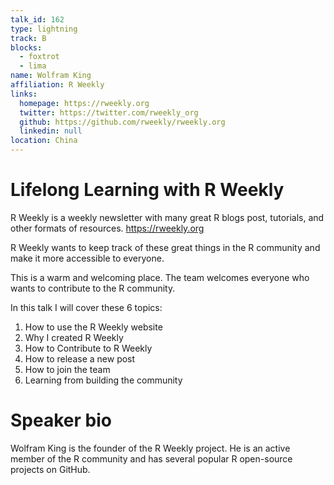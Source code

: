 ```yaml
---
talk_id: 162
type: lightning
track: B
blocks:
  - foxtrot
  - lima
name: Wolfram King
affiliation: R Weekly
links:
  homepage: https://rweekly.org
  twitter: https://twitter.com/rweekly_org
  github: https://github.com/rweekly/rweekly.org
  linkedin: null
location: China
---
```


# Lifelong Learning with R Weekly

R Weekly is a weekly newsletter with many great R blogs post, tutorials, and other formats of resources. https://rweekly.org

R Weekly wants to keep track of these great things in the R community and make it more accessible to everyone.

This is a warm and welcoming place. The team welcomes everyone who wants to contribute to the R community.

In this talk I will cover these 6 topics:

1. How to use the R Weekly website
2. Why I created R Weekly
3. How to Contribute to R Weekly
4. How to release a new post
5. How to join the team
6. Learning from building the community

# Speaker bio

Wolfram King is the founder of the R Weekly project. He is an active member of the R community and has several popular R open-source projects on GitHub.
